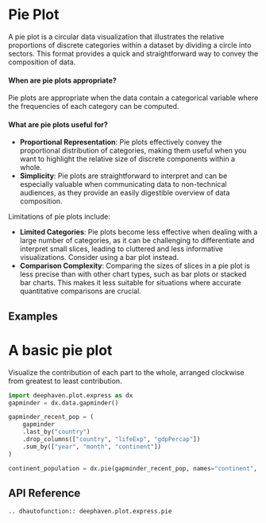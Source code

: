 # Pie Plot

A pie plot is a circular data visualization that illustrates the relative proportions of discrete categories within a dataset by dividing a circle into sectors. This format provides a quick and straightforward way to convey the composition of data.

#### When are pie plots appropriate?

Pie plots are appropriate when the data contain a categorical variable where the frequencies of each category can be computed.

#### What are pie plots useful for?

- **Proportional Representation**: Pie plots effectively convey the proportional distribution of categories, making them useful when you want to highlight the relative size of discrete components within a whole.
- **Simplicity**: Pie plots are straightforward to interpret and can be especially valuable when communicating data to non-technical audiences, as they provide an easily digestible overview of data composition.

Limitations of pie plots include:

- **Limited Categories**: Pie plots become less effective when dealing with a large number of categories, as it can be challenging to differentiate and interpret small slices, leading to cluttered and less informative visualizations. Consider using a bar plot instead.
- **Comparison Complexity**: Comparing the sizes of slices in a pie plot is less precise than with other chart types, such as bar plots or stacked bar charts. This makes it less suitable for situations where accurate quantitative comparisons are crucial.

## Examples

# A basic pie plot

Visualize the contribution of each part to the whole, arranged clockwise from greatest to least contribution.

```python order=continent_population,gapminder_recent_pop,gapminder
import deephaven.plot.express as dx
gapminder = dx.data.gapminder()

gapminder_recent_pop = (
    gapminder
    .last_by("country")
    .drop_columns(["country", "lifeExp", "gdpPercap"])
    .sum_by(["year", "month", "continent"])
)

continent_population = dx.pie(gapminder_recent_pop, names="continent", values="pop")
```

## API Reference
```{eval-rst}
.. dhautofunction:: deephaven.plot.express.pie
```